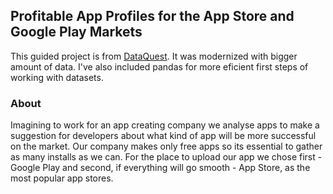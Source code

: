 ## Profitable App Profiles for the App Store and Google Play Markets
This guided project is from 
[DataQuest](https://app.dataquest.io/m/350/guided-project%3A-profitable-app-profiles-for-the-app-store-and-google-play-markets/1/analyzing-mobile-app-data).
It was modernized with bigger amount of data. I've also included pandas for more eficient first steps of working with datasets.

### About
Imagining to work for an app creating company we analyse apps to make a suggestion for developers about what kind of app will be more successful on the market. 
Our company makes only free apps so its essential to gather as many installs as we can. For the place to upload our app we chose first - Google Play and second, 
if everything will go smooth - App Store, as the most popular app stores.
